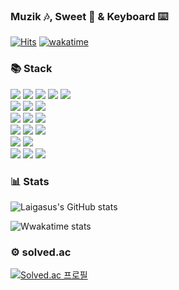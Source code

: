 ### Muzik 🎶, Sweet 🥯 & Keyboard ⌨️

[![Hits](https://hits.seeyoufarm.com/api/count/incr/badge.svg?url=https%3A%2F%2Fgithub.com%2Flaigasus&count_bg=%2379C83D&title_bg=%23555555&icon=&icon_color=%23E7E7E7&title=hits&edge_flat=false)](https://hits.seeyoufarm.com) [![wakatime](https://wakatime.com/badge/user/84cdd09b-8955-40e5-8279-6de4979e35c7.svg)](https://wakatime.com/@84cdd09b-8955-40e5-8279-6de4979e35c7)

### 📚 Stack

<div align=left> 
  <img src="https://img.shields.io/badge/java-EE0000?style=for-the-badge&logo=redhat&logoColor=white">
  <img src="https://img.shields.io/badge/spring-6DB33F?style=for-the-badge&logo=spring&logoColor=white"> 
  <img src="https://img.shields.io/badge/springsecurity-6DB33F?style=for-the-badge&logo=springsecurity&logoColor=white">
  <img src="https://img.shields.io/badge/junit5-25A162?style=for-the-badge&logo=junit5&logoColor=white">
  <img src="https://img.shields.io/badge/gradle-02303A?style=for-the-badge&logo=gradle&logoColor=white">
  <br>

<img src="https://img.shields.io/badge/javascript-F7DF1E?style=for-the-badge&logo=javascript&logoColor=black"> 
  <img src="https://img.shields.io/badge/Thymeleaf-005F0F?style=for-the-badge&logo=Thymeleaf&logoColor=white">
  <img src="https://img.shields.io/badge/bootstrap-7952B3?style=for-the-badge&logo=bootstrap&logoColor=white">
  <br>

<img src="https://img.shields.io/badge/mysql-4479A1?style=for-the-badge&logo=mysql&logoColor=white">
  <img src="https://img.shields.io/badge/h2-0559C9?style=for-the-badge&logo=h2&logoColor=white">
  <img src="https://img.shields.io/badge/liquibase-2962FF?style=for-the-badge&logo=liquibase&logoColor=white">
  <br>

<img src="https://img.shields.io/badge/aws-232F3E?style=for-the-badge&logo=amazonaws&logoColor=white">
  <img src="https://img.shields.io/badge/heroku-430098?style=for-the-badge&logo=heroku&logoColor=white">
  <img src="https://img.shields.io/badge/docker-2496ED?style=for-the-badge&logo=docker&logoColor=white">
  <br>

<img src="https://img.shields.io/badge/snyk-4C4A73?style=for-the-badge&logo=snyk&logoColor=white">
  <img src="https://img.shields.io/badge/algolia-5468FF?style=for-the-badge&logo=algolia&logoColor=white">
  <br>

<img src="https://img.shields.io/badge/github-181717?style=for-the-badge&logo=github&logoColor=white">
  <img src="https://img.shields.io/badge/gitlab-FC6D26?style=for-the-badge&logo=gitlab&logoColor=white">
  <img src="https://img.shields.io/badge/git-F05032?style=for-the-badge&logo=git&logoColor=white">
  <br>
</div>

### 📊 Stats

![Laigasus's GitHub stats](https://github-readme-stats.vercel.app/api?username=laigasus&show_icons=true&theme=dark)


![Wwakatime stats](https://github-readme-stats-taupe-two.vercel.app/api/wakatime?username=laigasus&show_icons=true&langs_count=3&theme=dark)

### ⚙️ solved.ac

[![Solved.ac
프로필](http://mazassumnida.wtf/api/v2/generate_badge?boj=laigasus)](https://solved.ac/laigasus)
